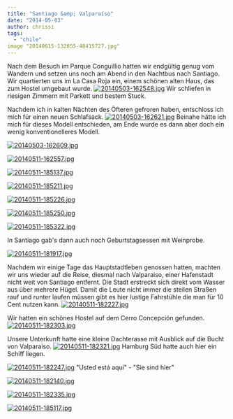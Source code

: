 ```yaml
---
title: "Santiago &amp; Valparaíso"
date: "2014-05-03"
author: chrissi
tags: 
  - "chile"
image "20140615-132655-48415727.jpg"
---
```


Nach dem Besuch im Parque Conguillio hatten wir endgültig genug vom Wandern und setzen uns noch am Abend in den Nachtbus nach Santiago. Wir quartierten uns im La Casa Roja ein, einem schönen alten Haus, das zum Hostel umgebaut wurde. [![20140503-162548.jpg](images/20140503-162548.jpg)](https://hafenstrand.wordpress.com/wp-content/uploads/2014/05/20140503-162548.jpg) Wir schliefen in riesigen Zimmern mit Parkett und bestem Stuck.

Nachdem ich in kalten Nächten des Öfteren gefroren haben, entschloss ich mich für einen neuen Schlafsack. [![20140503-162621.jpg](images/20140503-162621.jpg)](https://hafenstrand.wordpress.com/wp-content/uploads/2014/05/20140503-162621.jpg) Beinahe hätte ich mich für dieses Modell entschieden, am Ende wurde es dann aber doch ein wenig konventionelleres Modell.

[![20140503-162609.jpg](images/20140503-162609.jpg)](https://hafenstrand.wordpress.com/wp-content/uploads/2014/05/20140503-162609.jpg)

[![20140511-162557.jpg](images/20140511-162557.jpg)](https://hafenstrand.wordpress.com/wp-content/uploads/2014/05/20140511-162557.jpg)

[![20140511-185137.jpg](images/20140511-185137.jpg)](https://hafenstrand.wordpress.com/wp-content/uploads/2014/05/20140511-185137.jpg)

[![20140511-185211.jpg](images/20140511-185211.jpg)](https://hafenstrand.wordpress.com/wp-content/uploads/2014/05/20140511-185211.jpg)

[![20140511-185226.jpg](images/20140511-185226.jpg)](https://hafenstrand.wordpress.com/wp-content/uploads/2014/05/20140511-185226.jpg)

[![20140511-185250.jpg](images/20140511-185250.jpg)](https://hafenstrand.wordpress.com/wp-content/uploads/2014/05/20140511-185250.jpg)

[![20140511-185322.jpg](images/20140511-185322.jpg)](https://hafenstrand.wordpress.com/wp-content/uploads/2014/05/20140511-185322.jpg)

In Santiago gab's dann auch noch Geburtstagsessen mit Weinprobe.

[![20140511-181917.jpg](images/20140511-181917.jpg)](https://hafenstrand.wordpress.com/wp-content/uploads/2014/05/20140511-181917.jpg)

Nachdem wir einige Tage das Hauptstadtleben genossen hatten, machten wir uns wieder auf die Reise, diesmal nach Valparaiso, einer Hafenstadt nicht weit von Santiago entfernt. Die Stadt erstreckt sich direkt vom Wasser aus über mehrere Hügel. Damit die Leute nicht immer die steilen Straßen rauf und runter laufen müssen gibt es hier lustige Fahrstühle die man für 10 Cent nutzen kann. [![20140511-182227.jpg](images/20140511-182227.jpg)](https://hafenstrand.wordpress.com/wp-content/uploads/2014/05/20140511-182227.jpg)

Wir hatten ein schönes Hostel auf dem Cerro Concepción gefunden. [![20140511-182303.jpg](images/20140511-182303.jpg)](https://hafenstrand.wordpress.com/wp-content/uploads/2014/05/20140511-182303.jpg)

Unsere Unterkunft hatte eine kleine Dachterasse mit Ausblick auf die Bucht von Valparaíso. [![20140511-182321.jpg](images/20140511-182321.jpg)](https://hafenstrand.wordpress.com/wp-content/uploads/2014/05/20140511-182321.jpg) Hamburg Süd hatte auch hier ein Schiff liegen.

[![20140511-182247.jpg](images/20140511-182247.jpg)](https://hafenstrand.wordpress.com/wp-content/uploads/2014/05/20140511-182247.jpg) "Usted está aquí" - "Sie sind hier"

[![20140511-182140.jpg](images/20140511-182140.jpg)](https://hafenstrand.wordpress.com/wp-content/uploads/2014/05/20140511-182140.jpg)

[![20140511-182335.jpg](images/20140511-182335.jpg)](https://hafenstrand.wordpress.com/wp-content/uploads/2014/05/20140511-182335.jpg)

[![20140511-185117.jpg](images/20140511-185117.jpg)](https://hafenstrand.wordpress.com/wp-content/uploads/2014/05/20140511-185117.jpg)
